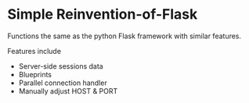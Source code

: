 # Simple Reinvention-of-Flask
Functions the same as the python Flask framework with similar features.   

Features include 
  - Server-side sessions data
  - Blueprints
  - Parallel connection handler
  - Manually adjust HOST & PORT
  

